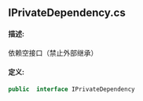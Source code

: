 ## IPrivateDependency.cs 


#### 描述:


依赖空接口（禁止外部继承）


#### 定义: 
``` csharp
public  interface IPrivateDependency
```
